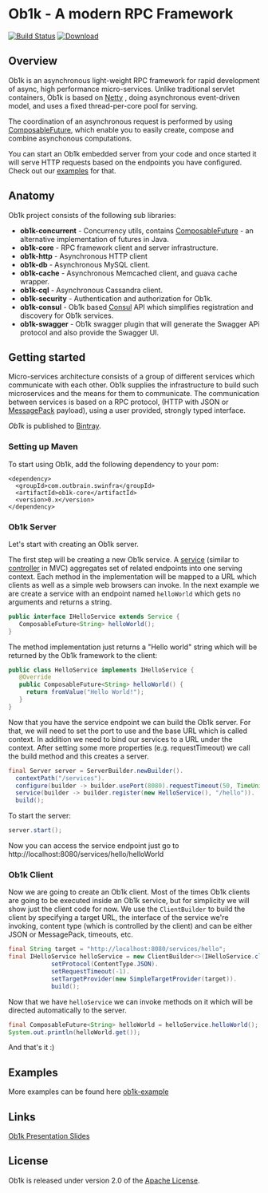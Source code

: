 # Ob1k - A modern RPC Framework

[![Build Status](https://travis-ci.org/outbrain/ob1k.svg?branch=master)](https://travis-ci.org/outbrain/ob1k)
[![Download](https://api.bintray.com/packages/outbrain/OutbrainOSS/OB1K/images/download.svg)](https://bintray.com/outbrain/OutbrainOSS/OB1K/_latestVersion)

## Overview 
Ob1k is an asynchronous light-weight RPC framework for rapid development of async, high performance micro-services.
Unlike traditional servlet containers, Ob1k is based on [Netty](http://netty.io/) , doing asynchronous event-driven model, and uses a fixed thread-per-core pool for serving.

The coordination of an asynchronous request is performed by using [ComposableFuture](https://github.com/outbrain/ob1k/tree/master/ob1k-concurrent), which enable you to easily create, compose and combine asynchonous computations.

You can start an Ob1k embedded server from your code and once started it will serve HTTP requests based on the endpoints you have configured. Check out our [examples](https://github.com/outbrain/ob1k/tree/master/ob1k-example) for that.

## Anatomy 
Ob1k project consists of the following sub libraries:
 - **ob1k-concurrent**        - Concurrency utils, contains [ComposableFuture](https://github.com/outbrain/ob1k/tree/master/ob1k-concurrent) - an alternative implementation of futures in Java.
 - **ob1k-core**              - RPC framework client and server infrastructure.
 - **ob1k-http**              - Asynchronous HTTP client
 - **ob1k-db**                - Asynchronous MySQL client.
 - **ob1k-cache**             - Asynchronous Memcached client, and guava cache wrapper.
 - **ob1k-cql**               - Asynchronous Cassandra client.
 - **ob1k-security**          - Authentication and authorization for Ob1k.
 - **ob1k-consul**            - Ob1k based [Consul](https://consul.io/) API which simplifies registration and discovery for Ob1k services.
 - **ob1k-swagger**           - Ob1k swagger plugin that will generate the Swagger APi protocol and also provide the Swagger UI.

## Getting started 
Micro-services architecture consists of a group of different services which communicate with each other.
Ob1k supplies the infrastructure to build such microservices and the means for them to communicate.
The communication between services is based on a RPC protocol, (HTTP with JSON or [MessagePack](http://msgpack.org/) payload), using a user provided, strongly typed interface.

*Ob1k* is published to [Bintray](https://bintray.com/outbrain/OutbrainOSS/OB1K).

### Setting up Maven
To start using Ob1k, add the following dependency to your pom:

```
<dependency>
  <groupId>com.outbrain.swinfra</groupId>
  <artifactId>ob1k-core</artifactId>
  <version>0.x</version>
</dependency>
```

### Ob1k Server
Let's start with creating an Ob1k server.

The first step will be creating a new Ob1k service.
A [service](https://github.com/outbrain/ob1k/blob/master/ob1k-core/src/main/java/com/outbrain/ob1k/Service.java) (similar to [controller](https://en.wikipedia.org/wiki/Model%E2%80%93view%E2%80%93controller#Components) in MVC) aggregates set of related endpoints into one serving context.
Each method in the implementation will be mapped to a URL which clients as well as a simple web browsers can invoke.
In the next example we are create a service with an endpoint named `helloWorld` which gets no arguments and returns a string.

```java
public interface IHelloService extends Service {
   ComposableFuture<String> helloWorld();
}
```

The method implementation just returns a "Hello world" string which will be returned by the Ob1k framework to the client:

```java 
public class HelloService implements IHelloService {
   @Override
   public ComposableFuture<String> helloWorld() {
     return fromValue("Hello World!");
   }
}
```
 
Now that you have the service endpoint we can build the Ob1k server. For that, we will need to set the port to use and the base URL which is called context.
In addition we need to bind our services to a URL under the context. After setting some more properties (e.g. requestTimeout) we call the build method and this creates a server.

```java 
final Server server = ServerBuilder.newBuilder().
  contextPath("/services").
  configure(builder -> builder.usePort(8080).requestTimeout(50, TimeUnit.MILLISECONDS)).
  service(builder -> builder.register(new HelloService(), "/hello")).
  build();
```

To start the server:
```java
server.start(); 
```
Now you can access the service endpoint just go to 
    http://localhost:8080/services/hello/helloWorld


### Ob1k Client
Now we are going to create an Ob1k client. Most of the times Ob1k clients are going to be executed inside an Ob1k service, but for simplicity we will show just the client code for now.
We use the `ClientBuilder` to build the client by specifying a target URL, the interface of the service we're invoking, content type (which is controlled by the client) and can be either JSON or MessagePack, timeouts, etc.
```java
final String target = "http://localhost:8080/services/hello";
final IHelloService helloService = new ClientBuilder<>(IHelloService.class).
            setProtocol(ContentType.JSON).
            setRequestTimeout(-1).
            setTargetProvider(new SimpleTargetProvider(target)).
            build();
```
Now that we have `helloService` we can invoke methods on it which will be directed automatically to the server.
```java
final ComposableFuture<String> helloWorld = helloService.helloWorld();
System.out.println(helloWorld.get());
```

And that's it :)


## Examples
More examples can be found here 
[ob1k-example](https://github.com/outbrain/ob1k/tree/master/ob1k-example/src/main/java/com/outbrain/ob1k/example/)

## Links
[Ob1k Presentation Slides](http://www.slideshare.net/eranharel/ob1k-presentation-at-javail)

## License
Ob1k is released under version 2.0 of the [Apache License](http://www.apache.org/licenses/LICENSE-2.0).
